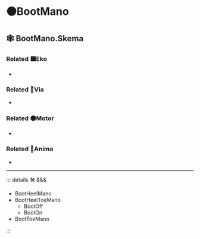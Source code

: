# 🟠<motor>BootMano</motor>

## 🕸 BootMano.Skema

### Related 🟩<ekos>Eko</ekos>

-

### Related 🔻<via>Via</via>

-

### Related 🟠<motor>Motor</motor>

-

### Related 💜<anima>Anima</anima>

-

---

<!-- =================================================== -->
<!-- =================================================== -->
<!-- =================================================== -->
<!-- =================================================== -->
<!-- =================================================== -->
::: details 🛠 <dev>&&&</dev>

- BootHeelMano
- BootHeelToeMano
    - BootOff
    - BootOn
- BootToeMano

:::
